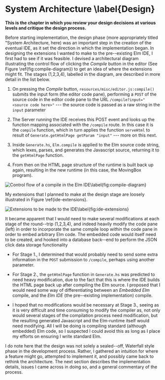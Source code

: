 # System Architecture \label{Design}

**This is the chapter in which you review your design decisions at various levels
and critique the design process.**

Before starting implementation, the design phase (more appropriately titled
"System Architecture, here) was an important step in the creation of the
eventual IDE, as it set the direction in which the implementation began. In
designing the extensions I wanted to make to the pre--existing Elm IDE, I first
had to see if it was feasible. I devised a architectural diagram illustrating
the control flow of clicking the *Compile* button in the editor (See Figure
\ref{fig:compile-diagram}) to get an idea of where the extensions might fit. The
stages (1,2,3,4), labelled in the diagram, are described in more detail in the
list below.

1. On pressing the *Compile* button, `resources/misc/editor.js:compile()`
   submits the input form (the editor code pane), performing a `POST` of the
   source code in the editor code pane to the URL `/compile?input="<source
   code here>"` --- the source code is passed as a raw string in the `input` parameter

2. The Server running the IDE receives this POST event and looks up the function
   mapping associated with the `/compile` route. In this case it is the
   `compile` function, which in turn applies the function `serveHtml` to result
   of `Generate.getHtmlPage getParam "input"` --- more on this next.

3. Inside `Generate.hs`, `Elm.compile` is applied to the Elm source code string, which
   lexes, parses, and generates the Javascript source, returning it to the `getHtmlPage` function.

4. From then on the HTML page structure of the runtime is built back up again,
   resulting in the new runtime (in this case, the MovingBox program).

![Control flow of a compile in the Elm IDE\label{fig:compile-diagram}](images/compile_diagram.png)

My extensions that I planned to make at the design stage are loosely illustrated
in Figure \ref{ide-extensions}.

![Extensions to be made to the IDE\label{fig:ide-extensions}](images/ide-extensions.png)

It became apparent that I would need to make several modifications at each stage
of the round--trip (1,2,3,4), and indeed heavily modify the code pane (left) in order to
incorporate the same compile loop *within* the code pane in order to embed
arbitrary Elm code. The embedded code would itself need to be created, and
hooked into a database back--end to perform the JSON click data storage functionality

* For Stage 1., I determined that would probably need to send some extra information in the `POST` submission to
`/compile`, perhaps using another parameter.

* For Stage 2., the `getHtmlPage` function in `Generate.hs` was predicted to need heavy
  modification, due to the fact that this is where the IDE builds the HTML page
  back up after compiling the Elm source. I proposed that I would need some way
  of differentiating between an *Embedded Elm* compile, and the *Elm IDE*
  (the pre--existing implementation) compile.

* I hoped that no modifications would be necessary at Stage 3., seeing as it is
  very difficult and time consuming to modify the compiler as, not only would
  several stages of the compilation process need modification, but the resulting
  generated Javascript and the Elm-runtime itself would need modifying. All
  I will be doing is compiling standard (although embedded) Elm code, so I
  suspected I could avoid this as long as I place my efforts on ensuring I write
  standard Elm.

I do note here that the design was not solely a sealed--off, Waterfall style
phase in the development process. Rather, I gathered an intuition for where a
feature might go, attempted to implement it, and possibly came back to rethink
the architecture. The next section describes the implementation details, issues
I came across in doing so, and a general commentary of the process.
